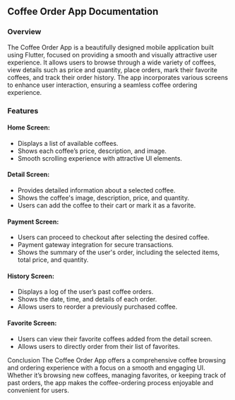 ## Coffee Order App Documentation
### Overview
The Coffee Order App is a beautifully designed mobile application built using Flutter, focused on providing a smooth and visually attractive user experience. It allows users to browse through a wide variety of coffees, view details such as price and quantity, place orders, mark their favorite coffees, and track their order history. The app incorporates various screens to enhance user interaction, ensuring a seamless coffee ordering experience.

### Features
#### Home Screen:

- Displays a list of available coffees.
- Shows each coffee’s price, description, and image.
- Smooth scrolling experience with attractive UI elements.
#### Detail Screen:

- Provides detailed information about a selected coffee.
- Shows the coffee's image, description, price, and quantity.
- Users can add the coffee to their cart or mark it as a favorite.
  

#### Payment Screen:

- Users can proceed to checkout after selecting the desired coffee.
- Payment gateway integration for secure transactions.
- Shows the summary of the user's order, including the selected items, total price, and quantity.

#### History Screen:

- Displays a log of the user’s past coffee orders.
- Shows the date, time, and details of each order.
- Allows users to reorder a previously purchased coffee.
  
#### Favorite Screen:

- Users can view their favorite coffees added from the detail screen.
- Allows users to directly order from their list of favorites.

Conclusion
The Coffee Order App offers a comprehensive coffee browsing and ordering experience with a focus on a smooth and engaging UI. Whether it’s browsing new coffees, managing favorites, or keeping track of past orders, the app makes the coffee-ordering process enjoyable and convenient for users.
